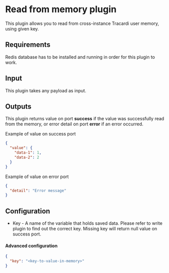# Read from memory plugin

This plugin allows you to read from cross-instance Tracardi user memory, using given key.

## Requirements

Redis database has to be installed and running in order for this plugin to work.

## Input

This plugin takes any payload as input.

## Outputs

This plugin returns value on port **success** if the value was successfully read from the memory, or error detail on
port **error** if an error occurred.

Example of value on success port

```json
{
  "value": {
    "data-1": 1,
    "data-2": 2
  }
}
```

Example of value on error port

```json
{
  "detail": "Error message"
}
```

## Configuration

- Key - A name of the variable that holds saved data. Please refer to write plugin to find out the correct key.
  Missing key will return null value on success port. 

#### Advanced configuration

```json
{
  "key": "<key-to-value-in-memory>"
}
```